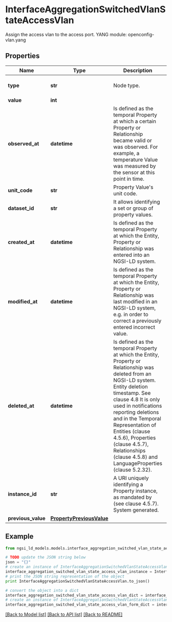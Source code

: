 # InterfaceAggregationSwitchedVlanStateAccessVlan

Assign the access vlan to the access port.  YANG module: openconfig-vlan.yang 

## Properties

Name | Type | Description | Notes
------------ | ------------- | ------------- | -------------
**type** | **str** | Node type.  | [optional] [default to 'Property']
**value** | **int** |  | 
**observed_at** | **datetime** | Is defined as the temporal Property at which a certain Property or Relationship became valid or was observed. For example, a temperature Value was measured by the sensor at this point in time.  | [optional] 
**unit_code** | **str** | Property Value&#39;s unit code.  | [optional] 
**dataset_id** | **str** | It allows identifying a set or group of property values.  | [optional] 
**created_at** | **datetime** | Is defined as the temporal Property at which the Entity, Property or Relationship was entered into an NGSI-LD system.  | [optional] [readonly] 
**modified_at** | **datetime** | Is defined as the temporal Property at which the Entity, Property or Relationship was last modified in an NGSI-LD system, e.g. in order to correct a previously entered incorrect value.  | [optional] [readonly] 
**deleted_at** | **datetime** | Is defined as the temporal Property at which the Entity, Property or Relationship was deleted from an NGSI-LD system.  Entity deletion timestamp. See clause 4.8 It is only used in notifications reporting deletions and in the Temporal Representation of Entities (clause 4.5.6), Properties (clause 4.5.7), Relationships (clause 4.5.8) and LanguageProperties (clause 5.2.32).  | [optional] [readonly] 
**instance_id** | **str** | A URI uniquely identifying a Property instance, as mandated by (see clause 4.5.7). System generated.  | [optional] [readonly] 
**previous_value** | [**PropertyPreviousValue**](PropertyPreviousValue.md) |  | [optional] 

## Example

```python
from ngsi_ld_models.models.interface_aggregation_switched_vlan_state_access_vlan import InterfaceAggregationSwitchedVlanStateAccessVlan

# TODO update the JSON string below
json = "{}"
# create an instance of InterfaceAggregationSwitchedVlanStateAccessVlan from a JSON string
interface_aggregation_switched_vlan_state_access_vlan_instance = InterfaceAggregationSwitchedVlanStateAccessVlan.from_json(json)
# print the JSON string representation of the object
print InterfaceAggregationSwitchedVlanStateAccessVlan.to_json()

# convert the object into a dict
interface_aggregation_switched_vlan_state_access_vlan_dict = interface_aggregation_switched_vlan_state_access_vlan_instance.to_dict()
# create an instance of InterfaceAggregationSwitchedVlanStateAccessVlan from a dict
interface_aggregation_switched_vlan_state_access_vlan_form_dict = interface_aggregation_switched_vlan_state_access_vlan.from_dict(interface_aggregation_switched_vlan_state_access_vlan_dict)
```
[[Back to Model list]](../README.md#documentation-for-models) [[Back to API list]](../README.md#documentation-for-api-endpoints) [[Back to README]](../README.md)


